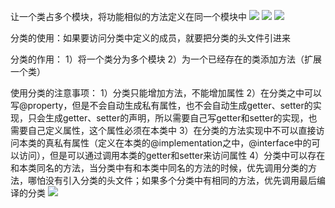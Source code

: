 让一个类占多个模块，将功能相似的方法定义在同一个模块中
![](https://tva1.sinaimg.cn/large/0081Kckwly1gly4dcrtitj30ts0i412s.jpg)
![](https://tva1.sinaimg.cn/large/0081Kckwly1gly4djx97dj30ts0i4wnl.jpg)
![](https://tva1.sinaimg.cn/large/0081Kckwly1gly4dqcc3pj30ts0i4dms.jpg)

分类的使用：如果要访问分类中定义的成员，就要把分类的头文件引进来

分类的作用：
1）将一个类分为多个模块
2）为一个已经存在的类添加方法（扩展一个类）

使用分类的注意事项：
1）分类只能增加方法，不能增加属性
2）在分类之中可以写@property，但是不会自动生成私有属性，也不会自动生成getter、setter的实现，只会生成getter、setter的声明，所以需要自己写getter和setter的实现，也需要自己定义属性，这个属性必须在本类中
3）在分类的方法实现中不可以直接访问本类的真私有属性（定义在本类的@implementation之中，@interface中的可以访问），但是可以通过调用本类的getter和setter来访问属性
4）分类中可以存在和本类同名的方法，当分类中有和本类中同名的方法的时候，优先调用分类的方法，哪怕没有引入分类的头文件；如果多个分类中有相同的方法，优先调用最后编译的分类
![](https://tva1.sinaimg.cn/large/0081Kckwly1gly4dy1db4j30qz0avjse.jpg)